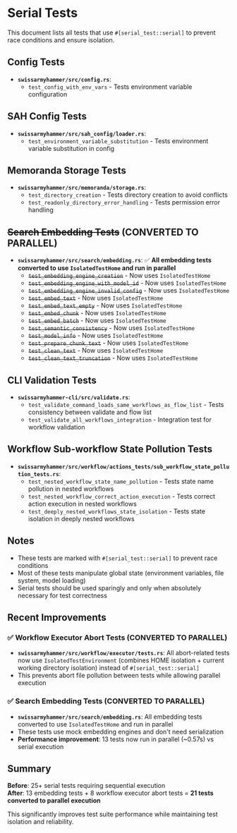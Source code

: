 # Serial Tests

This document lists all tests that use `#[serial_test::serial]` to prevent race conditions and ensure isolation.

## Config Tests
- **`swissarmyhammer/src/config.rs`**:
  - `test_config_with_env_vars` - Tests environment variable configuration

## SAH Config Tests  
- **`swissarmyhammer/src/sah_config/loader.rs`**:
  - `test_environment_variable_substitution` - Tests environment variable substitution in config

## Memoranda Storage Tests
- **`swissarmyhammer/src/memoranda/storage.rs`**:
  - `test_directory_creation` - Tests directory creation to avoid conflicts
  - `test_readonly_directory_error_handling` - Tests permission error handling

## ~~Search Embedding Tests~~ (CONVERTED TO PARALLEL)
- **`swissarmyhammer/src/search/embedding.rs`**: ✅ **All embedding tests converted to use `IsolatedTestHome` and run in parallel**
  - ~~`test_embedding_engine_creation`~~ - Now uses `IsolatedTestHome` 
  - ~~`test_embedding_engine_with_model_id`~~ - Now uses `IsolatedTestHome`
  - ~~`test_embedding_engine_invalid_config`~~ - Now uses `IsolatedTestHome`
  - ~~`test_embed_text`~~ - Now uses `IsolatedTestHome`
  - ~~`test_embed_text_empty`~~ - Now uses `IsolatedTestHome`
  - ~~`test_embed_chunk`~~ - Now uses `IsolatedTestHome`
  - ~~`test_embed_batch`~~ - Now uses `IsolatedTestHome`
  - ~~`test_semantic_consistency`~~ - Now uses `IsolatedTestHome`
  - ~~`test_model_info`~~ - Now uses `IsolatedTestHome`
  - ~~`test_prepare_chunk_text`~~ - Now uses `IsolatedTestHome`
  - ~~`test_clean_text`~~ - Now uses `IsolatedTestHome`
  - ~~`test_clean_text_truncation`~~ - Now uses `IsolatedTestHome`

## CLI Validation Tests
- **`swissarmyhammer-cli/src/validate.rs`**:
  - `test_validate_command_loads_same_workflows_as_flow_list` - Tests consistency between validate and flow list
  - `test_validate_all_workflows_integration` - Integration test for workflow validation

## Workflow Sub-workflow State Pollution Tests
- **`swissarmyhammer/src/workflow/actions_tests/sub_workflow_state_pollution_tests.rs`**:
  - `test_nested_workflow_state_name_pollution` - Tests state name pollution in nested workflows
  - `test_nested_workflow_correct_action_execution` - Tests correct action execution in nested workflows
  - `test_deeply_nested_workflows_state_isolation` - Tests state isolation in deeply nested workflows

## Notes

- These tests are marked with `#[serial_test::serial]` to prevent race conditions
- Most of these tests manipulate global state (environment variables, file system, model loading)
- Serial tests should be used sparingly and only when absolutely necessary for test correctness

## Recent Improvements

### ✅ Workflow Executor Abort Tests (CONVERTED TO PARALLEL)
- **`swissarmyhammer/src/workflow/executor/tests.rs`**: All abort-related tests now use `IsolatedTestEnvironment` (combines HOME isolation + current working directory isolation) instead of `#[serial_test::serial]`
- This prevents abort file pollution between tests while allowing parallel execution

### ✅ Search Embedding Tests (CONVERTED TO PARALLEL)  
- **`swissarmyhammer/src/search/embedding.rs`**: All embedding tests converted to use `IsolatedTestHome` and run in parallel
- These tests use mock embedding engines and don't need serialization
- **Performance improvement**: 13 tests now run in parallel (~0.57s) vs serial execution

## Summary

**Before**: 25+ serial tests requiring sequential execution  
**After**: 13 embedding tests + 8 workflow executor abort tests = **21 tests converted to parallel execution**

This significantly improves test suite performance while maintaining test isolation and reliability.
